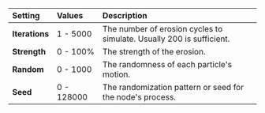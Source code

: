 | Setting        | Values     | Description                                                          |
| :------------- | :--------- | :------------------------------------------------------------------- |
| **Iterations** | 1 - 5000   | The number of erosion cycles to simulate. Usually 200 is sufficient. |
| **Strength**   | 0 - 100%   | The strength of the erosion.                                         |
| **Random**     | 0 - 1000   | The randomness of each particle's motion.                            |
| **Seed**       | 0 - 128000 | The randomization pattern or seed for the node's process.            |



<!--examples-->
